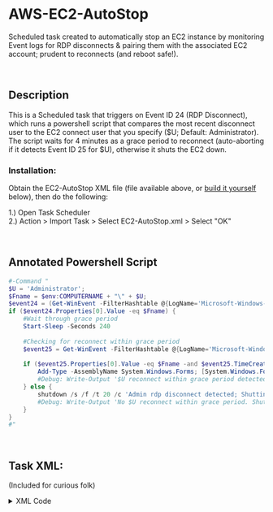 # AWS-EC2-AutoStop
Scheduled task created to automatically stop an EC2 instance by monitoring Event logs for RDP disconnects & pairing them with the associated EC2 account; prudent to reconnects (and reboot safe!).

&nbsp;

## Description
This is a Scheduled task that triggers on Event ID 24 (RDP Disconnect), which runs a powershell script that compares the most recent disconnect user to the EC2 connect user that you specify ($U; Default: Administrator).<br> The script waits for 4 minutes as a grace period to reconnect (auto-aborting if it detects Event ID 25 for $U), otherwise it shuts the EC2 down.  

### Installation:
Obtain the EC2-AutoStop XML file (file available above, or [build it yourself](#task-xml) below), then do the following:

1.) Open Task Scheduler<br>
2.) Action > Import Task > Select EC2-AutoStop.xml > Select "OK"<br>

&nbsp;

## Annotated Powershell Script
```Powershell
#-Command "
$U = 'Administrator';
$Fname = $env:COMPUTERNAME + "\" + $U;
$event24 = (Get-WinEvent -FilterHashtable @{LogName='Microsoft-Windows-TerminalServices-LocalSessionManager/Operational'; ID=24} -MaxEvents 1)
if ($event24.Properties[0].Value -eq $Fname) {
	#Wait through grace period
	Start-Sleep -Seconds 240
	
	#Checking for reconnect within grace period
	$event25 = Get-WinEvent -FilterHashtable @{LogName='Microsoft-Windows-TerminalServices-LocalSessionManager/Operational'; ID=25} -MaxEvents 1
	
	if ($event25.Properties[0].Value -eq $Fname -and $event25.TimeCreated -gt (Get-Date).AddMinutes(-4)) {
		Add-Type -AssemblyName System.Windows.Forms; [System.Windows.Forms.MessageBox]::Show('Reconnected; shutdown aborted', 'EC2-Status')
		#Debug: Write-Output '$U reconnect within grace period detected. Aborting.'
	} else {
		shutdown /s /f /t 20 /c 'Admin rdp disconnect detected; Shutting down.'
		#Debug: Write-Output 'No $U reconnect within grace period. Shutting down.'
	}
}
#"
```

&nbsp;

## Task XML:
(Included for curious folk)
<details>
  <summary>XML Code</summary>

	    <?xml version="1.0" encoding="UTF-16"?>
	<Task version="1.4" xmlns="http://schemas.microsoft.com/windows/2004/02/mit/task">
	  <RegistrationInfo>
	    <Date>2024-04-20T16:20:10.6969696</Date>
	    <Author>Administrator</Author>
	    <Description>Automatic Stop-Instance switch for AWS after rdp disconnect.</Description>
	    <URI>\EC2-AutoStop</URI>
	  </RegistrationInfo>
	  <Triggers>
	    <EventTrigger>
	      <StartBoundary>2024-04-20T18:00:00</StartBoundary>
	      <Enabled>true</Enabled>
	      <Subscription>&lt;QueryList&gt;&lt;Query Id="0" Path="Microsoft-Windows-TerminalServices-LocalSessionManager/Operational"&gt;&lt;Select Path="Microsoft-Windows-TerminalServices-LocalSessionManager/Operational"&gt;*[System[Provider[@Name='Microsoft-Windows-TerminalServices-LocalSessionManager'] and EventID=24]]&lt;/Select&gt;&lt;/Query&gt;&lt;/QueryList&gt;</Subscription>
	    </EventTrigger>
	  </Triggers>
	  <Principals>
	    <Principal id="Author">
	      <UserId>S-1-5-21-1115079623-1387137672-2099510147-500</UserId>
	      <LogonType>S4U</LogonType>
	      <RunLevel>HighestAvailable</RunLevel>
	    </Principal>
	  </Principals>
	  <Settings>
	    <MultipleInstancesPolicy>IgnoreNew</MultipleInstancesPolicy>
	    <DisallowStartIfOnBatteries>false</DisallowStartIfOnBatteries>
	    <StopIfGoingOnBatteries>false</StopIfGoingOnBatteries>
	    <AllowHardTerminate>false</AllowHardTerminate>
	    <StartWhenAvailable>true</StartWhenAvailable>
	    <RunOnlyIfNetworkAvailable>false</RunOnlyIfNetworkAvailable>
	    <IdleSettings>
	      <StopOnIdleEnd>true</StopOnIdleEnd>
	      <RestartOnIdle>false</RestartOnIdle>
	    </IdleSettings>
	    <AllowStartOnDemand>false</AllowStartOnDemand>
	    <Enabled>true</Enabled>
	    <Hidden>false</Hidden>
	    <RunOnlyIfIdle>false</RunOnlyIfIdle>
	    <DisallowStartOnRemoteAppSession>false</DisallowStartOnRemoteAppSession>
	    <UseUnifiedSchedulingEngine>true</UseUnifiedSchedulingEngine>
	    <WakeToRun>true</WakeToRun>
	    <ExecutionTimeLimit>PT0S</ExecutionTimeLimit>
	    <Priority>7</Priority>
	  </Settings>
	  <Actions Context="Author">
	    <Exec>
	      <Command>Powershell.exe</Command>
	      <Arguments>-Command "$U = 'Administrator'; $Fname = $env:COMPUTERNAME + '\' + $U; $event24 = (Get-WinEvent -FilterHashtable @{LogName='Microsoft-Windows-TerminalServices-LocalSessionManager/Operational'; ID=24} -MaxEvents 1); if ($event24.Properties[0].Value -eq $Fname){Start-Sleep -Seconds 240; $event25 = (Get-WinEvent -FilterHashtable @{LogName='Microsoft-Windows-TerminalServices-LocalSessionManager/Operational'; ID=25} -MaxEvents 1); if ($event25.Properties[0].Value -eq $Fname -and $event.TimeCreated -gt (Get-Date).AddMinutes(-4)){Add-Type -AssemblyName System.Windows.Forms; [System.Windows.Forms.MessageBox]::Show('Reconnected; shutdown aborted', 'EC2-Status')}else {shutdown /s /f /t 20 /c 'Admin rdp disconnect detected; Shutting down.'}}"</Arguments>
	    </Exec>
	  </Actions>
	</Task>
</details>
